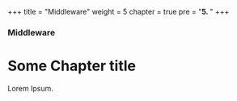 +++
title = "Middleware"
weight = 5
chapter = true
pre = "<b>5. </b>"
+++

### Middleware

# Some Chapter title

Lorem Ipsum.
